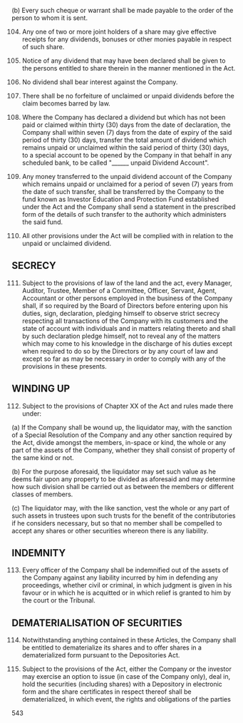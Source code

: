 (b) Every such cheque or warrant shall be made payable to the order of the person to whom it is sent.

104. Any one of two or more joint holders of a share may give effective receipts for any dividends, bonuses or other monies payable in respect of such share.

105. Notice of any dividend that may have been declared shall be given to the persons entitled to share therein in the manner mentioned in the Act.

106. No dividend shall bear interest against the Company.

107. There shall be no forfeiture of unclaimed or unpaid dividends before the claim becomes barred by law.

108. Where the Company has declared a dividend but which has not been paid or claimed within thirty (30) days from the date of declaration, the Company shall within seven (7) days from the date of expiry of the said period of thirty (30) days, transfer the total amount of dividend which remains unpaid or unclaimed within the said period of thirty (30) days, to a special account to be opened by the Company in that behalf in any scheduled bank, to be called "______ unpaid Dividend Account".

109. Any money transferred to the unpaid dividend account of the Company which remains unpaid or unclaimed for a period of seven (7) years from the date of such transfer, shall be transferred by the Company to the fund known as Investor Education and Protection Fund established under the Act and the Company shall send a statement in the prescribed form of the details of such transfer to the authority which administers the said fund.

110. All other provisions under the Act will be complied with in relation to the unpaid or unclaimed dividend.

## SECRECY

111. Subject to the provisions of law of the land and the act, every Manager, Auditor, Trustee, Member of a Committee, Officer, Servant, Agent, Accountant or other persons employed in the business of the Company shall, if so required by the Board of Directors before entering upon his duties, sign, declaration, pledging himself to observe strict secrecy respecting all transactions of the Company with its customers and the state of account with individuals and in matters relating thereto and shall by such declaration pledge himself, not to reveal any of the matters which may come to his knowledge in the discharge of his duties except when required to do so by the Directors or by any court of law and except so far as may be necessary in order to comply with any of the provisions in these presents.

## WINDING UP

112. Subject to the provisions of Chapter XX of the Act and rules made there under:

(a) If the Company shall be wound up, the liquidator may, with the sanction of a Special Resolution of the Company and any other sanction required by the Act, divide amongst the members, in-space or kind, the whole or any part of the assets of the Company, whether they shall consist of property of the same kind or not.

(b) For the purpose aforesaid, the liquidator may set such value as he deems fair upon any property to be divided as aforesaid and may determine how such division shall be carried out as between the members or different classes of members.

(c) The liquidator may, with the like sanction, vest the whole or any part of such assets in trustees upon such trusts for the benefit of the contributories if he considers necessary, but so that no member shall be compelled to accept any shares or other securities whereon there is any liability.

## INDEMNITY

113. Every officer of the Company shall be indemnified out of the assets of the Company against any liability incurred by him in defending any proceedings, whether civil or criminal, in which judgment is given in his favour or in which he is acquitted or in which relief is granted to him by the court or the Tribunal.

## DEMATERIALISATION OF SECURITIES

114. Notwithstanding anything contained in these Articles, the Company shall be entitled to dematerialize its shares and to offer shares in a dematerialized form pursuant to the Depositories Act.

115. Subject to the provisions of the Act, either the Company or the investor may exercise an option to issue (in case of the Company only), deal in, hold the securities (including shares) with a Depository in electronic form and the share certificates in respect thereof shall be dematerialized, in which event, the rights and obligations of the parties

543